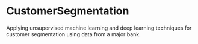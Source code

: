 # CustomerSegmentation
Applying unsupervised machine learning and deep learning techniques for customer segmentation using data from a major bank.
